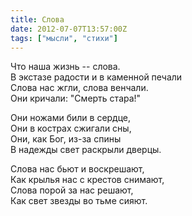 ```yaml
---
title: Слова
date: 2012-07-07T13:57:00Z
tags: ["мысли", "стихи"]
---
```


Что наша жизнь -- слова.  
В экстазе радости и в каменной печали  
Слова нас жгли, слова венчали.  
Они кричали: "Смерть стара!"

Они ножами били в сердце,  
Они в кострах сжигали сны,  
Они, как Бог, из-за спины  
В надежды свет раскрыли дверцы.

Слова нас бьют и воскрешают,  
Как крылья нас с крестов снимают,   
Слова порой за нас решают,  
Как свет звезды во тьме сияют.

